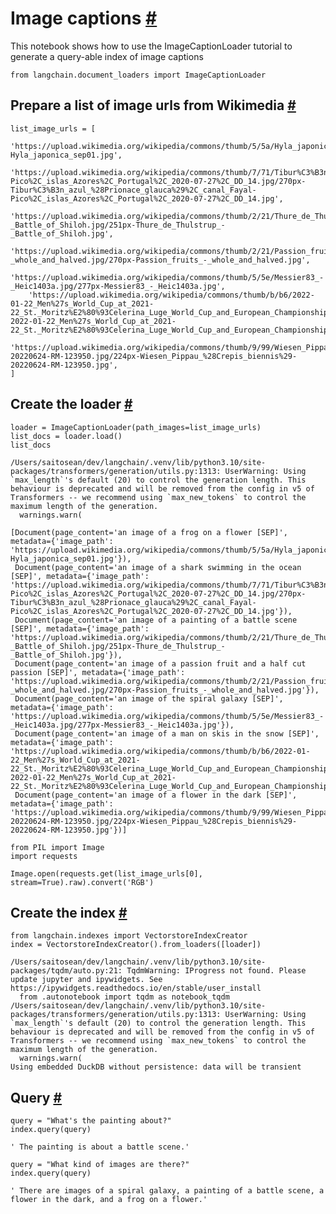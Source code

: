


 Image captions
 [#](#image-captions "Permalink to this headline")
===================================================================



 This notebook shows how to use the ImageCaptionLoader tutorial to generate a query-able index of image captions
 







```
from langchain.document_loaders import ImageCaptionLoader

```







 Prepare a list of image urls from Wikimedia
 [#](#prepare-a-list-of-image-urls-from-wikimedia "Permalink to this headline")
-----------------------------------------------------------------------------------------------------------------------------







```
list_image_urls = [
    'https://upload.wikimedia.org/wikipedia/commons/thumb/5/5a/Hyla_japonica_sep01.jpg/260px-Hyla_japonica_sep01.jpg',
    'https://upload.wikimedia.org/wikipedia/commons/thumb/7/71/Tibur%C3%B3n_azul_%28Prionace_glauca%29%2C_canal_Fayal-Pico%2C_islas_Azores%2C_Portugal%2C_2020-07-27%2C_DD_14.jpg/270px-Tibur%C3%B3n_azul_%28Prionace_glauca%29%2C_canal_Fayal-Pico%2C_islas_Azores%2C_Portugal%2C_2020-07-27%2C_DD_14.jpg',
    'https://upload.wikimedia.org/wikipedia/commons/thumb/2/21/Thure_de_Thulstrup_-_Battle_of_Shiloh.jpg/251px-Thure_de_Thulstrup_-_Battle_of_Shiloh.jpg',
    'https://upload.wikimedia.org/wikipedia/commons/thumb/2/21/Passion_fruits_-_whole_and_halved.jpg/270px-Passion_fruits_-_whole_and_halved.jpg',
    'https://upload.wikimedia.org/wikipedia/commons/thumb/5/5e/Messier83_-_Heic1403a.jpg/277px-Messier83_-_Heic1403a.jpg',
    'https://upload.wikimedia.org/wikipedia/commons/thumb/b/b6/2022-01-22_Men%27s_World_Cup_at_2021-22_St._Moritz%E2%80%93Celerina_Luge_World_Cup_and_European_Championships_by_Sandro_Halank%E2%80%93257.jpg/288px-2022-01-22_Men%27s_World_Cup_at_2021-22_St._Moritz%E2%80%93Celerina_Luge_World_Cup_and_European_Championships_by_Sandro_Halank%E2%80%93257.jpg',
    'https://upload.wikimedia.org/wikipedia/commons/thumb/9/99/Wiesen_Pippau_%28Crepis_biennis%29-20220624-RM-123950.jpg/224px-Wiesen_Pippau_%28Crepis_biennis%29-20220624-RM-123950.jpg',
]

```








 Create the loader
 [#](#create-the-loader "Permalink to this headline")
-------------------------------------------------------------------------







```
loader = ImageCaptionLoader(path_images=list_image_urls)
list_docs = loader.load()
list_docs

```








```
/Users/saitosean/dev/langchain/.venv/lib/python3.10/site-packages/transformers/generation/utils.py:1313: UserWarning: Using `max_length`'s default (20) to control the generation length. This behaviour is deprecated and will be removed from the config in v5 of Transformers -- we recommend using `max_new_tokens` to control the maximum length of the generation.
  warnings.warn(

```






```
[Document(page_content='an image of a frog on a flower [SEP]', metadata={'image_path': 'https://upload.wikimedia.org/wikipedia/commons/thumb/5/5a/Hyla_japonica_sep01.jpg/260px-Hyla_japonica_sep01.jpg'}),
 Document(page_content='an image of a shark swimming in the ocean [SEP]', metadata={'image_path': 'https://upload.wikimedia.org/wikipedia/commons/thumb/7/71/Tibur%C3%B3n_azul_%28Prionace_glauca%29%2C_canal_Fayal-Pico%2C_islas_Azores%2C_Portugal%2C_2020-07-27%2C_DD_14.jpg/270px-Tibur%C3%B3n_azul_%28Prionace_glauca%29%2C_canal_Fayal-Pico%2C_islas_Azores%2C_Portugal%2C_2020-07-27%2C_DD_14.jpg'}),
 Document(page_content='an image of a painting of a battle scene [SEP]', metadata={'image_path': 'https://upload.wikimedia.org/wikipedia/commons/thumb/2/21/Thure_de_Thulstrup_-_Battle_of_Shiloh.jpg/251px-Thure_de_Thulstrup_-_Battle_of_Shiloh.jpg'}),
 Document(page_content='an image of a passion fruit and a half cut passion [SEP]', metadata={'image_path': 'https://upload.wikimedia.org/wikipedia/commons/thumb/2/21/Passion_fruits_-_whole_and_halved.jpg/270px-Passion_fruits_-_whole_and_halved.jpg'}),
 Document(page_content='an image of the spiral galaxy [SEP]', metadata={'image_path': 'https://upload.wikimedia.org/wikipedia/commons/thumb/5/5e/Messier83_-_Heic1403a.jpg/277px-Messier83_-_Heic1403a.jpg'}),
 Document(page_content='an image of a man on skis in the snow [SEP]', metadata={'image_path': 'https://upload.wikimedia.org/wikipedia/commons/thumb/b/b6/2022-01-22_Men%27s_World_Cup_at_2021-22_St._Moritz%E2%80%93Celerina_Luge_World_Cup_and_European_Championships_by_Sandro_Halank%E2%80%93257.jpg/288px-2022-01-22_Men%27s_World_Cup_at_2021-22_St._Moritz%E2%80%93Celerina_Luge_World_Cup_and_European_Championships_by_Sandro_Halank%E2%80%93257.jpg'}),
 Document(page_content='an image of a flower in the dark [SEP]', metadata={'image_path': 'https://upload.wikimedia.org/wikipedia/commons/thumb/9/99/Wiesen_Pippau_%28Crepis_biennis%29-20220624-RM-123950.jpg/224px-Wiesen_Pippau_%28Crepis_biennis%29-20220624-RM-123950.jpg'})]

```










```
from PIL import Image
import requests

Image.open(requests.get(list_image_urls[0], stream=True).raw).convert('RGB')

```











 Create the index
 [#](#create-the-index "Permalink to this headline")
-----------------------------------------------------------------------







```
from langchain.indexes import VectorstoreIndexCreator
index = VectorstoreIndexCreator().from_loaders([loader])

```








```
/Users/saitosean/dev/langchain/.venv/lib/python3.10/site-packages/tqdm/auto.py:21: TqdmWarning: IProgress not found. Please update jupyter and ipywidgets. See https://ipywidgets.readthedocs.io/en/stable/user_install
  from .autonotebook import tqdm as notebook_tqdm
/Users/saitosean/dev/langchain/.venv/lib/python3.10/site-packages/transformers/generation/utils.py:1313: UserWarning: Using `max_length`'s default (20) to control the generation length. This behaviour is deprecated and will be removed from the config in v5 of Transformers -- we recommend using `max_new_tokens` to control the maximum length of the generation.
  warnings.warn(
Using embedded DuckDB without persistence: data will be transient

```








 Query
 [#](#query "Permalink to this headline")
-------------------------------------------------







```
query = "What's the painting about?"
index.query(query)

```








```
' The painting is about a battle scene.'

```










```
query = "What kind of images are there?"
index.query(query)

```








```
' There are images of a spiral galaxy, a painting of a battle scene, a flower in the dark, and a frog on a flower.'

```








